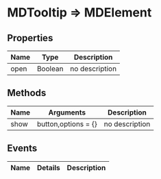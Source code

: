 # MDTooltip => MDElement

## Properties
Name | Type | Description
--- | --- | ---
open | Boolean | no description

## Methods
Name | Arguments | Description
--- | --- | ---
show | button,options = {} | no description

## Events
Name | Details | Description
--- | --- | ---

